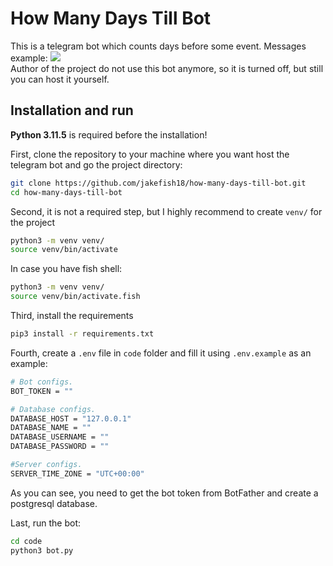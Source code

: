 # How Many Days Till Bot
This is a telegram bot which counts days before some event. Messages example:
![](https://encrypted-tbn0.gstatic.com/images?q=tbn:ANd9GcR9SRRmhH4X5N2e4QalcoxVbzYsD44C-sQv-w&s)<br>
Author of the project do not use this bot anymore, so it is turned off, but still you can host it yourself. 

## Installation and run
__Python 3.11.5__ is required before the installation!

First, clone the repository to your machine where you want host the telegram bot and go the project directory:
``` bash
git clone https://github.com/jakefish18/how-many-days-till-bot.git
cd how-many-days-till-bot
```

Second, it is not a required step, but I highly recommend to create `venv/` for the project
```bash
python3 -m venv venv/
source venv/bin/activate
```
In case you have fish shell:
```bash
python3 -m venv venv/
source venv/bin/activate.fish
```

Third, install the requirements
``` bash
pip3 install -r requirements.txt 
```

Fourth, create a `.env` file in `code` folder and fill it using `.env.example` as an example:
``` bash
# Bot configs.
BOT_TOKEN = ""

# Database configs.
DATABASE_HOST = "127.0.0.1" 
DATABASE_NAME = ""
DATABASE_USERNAME = ""
DATABASE_PASSWORD = ""

#Server configs.
SERVER_TIME_ZONE = "UTC+00:00"
```
As you can see, you need to get the bot token from BotFather and create a postgresql database.

Last, run the bot:
```bash
cd code
python3 bot.py
```